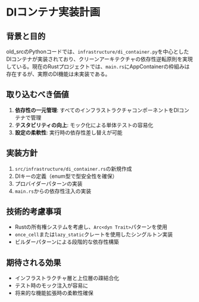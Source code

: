 # DIコンテナ実装計画

## 背景と目的
old_srcのPythonコードでは、`infrastructure/di_container.py`を中心としたDIコンテナが実装されており、クリーンアーキテクチャの依存性逆転原則を実現している。現在のRustプロジェクトでは、`main.rs`にAppContainerの枠組みは存在するが、実際のDI機能は未実装である。

## 取り込むべき価値
1. **依存性の一元管理**: すべてのインフラストラクチャコンポーネントをDIコンテナで管理
2. **テスタビリティの向上**: モック化による単体テストの容易化
3. **設定の柔軟性**: 実行時の依存性差し替えが可能

## 実装方針
1. `src/infrastructure/di_container.rs`の新規作成
2. DIキーの定義（enum型で型安全性を確保）
3. プロバイダーパターンの実装
4. `main.rs`からの依存性注入の実装

## 技術的考慮事項
- Rustの所有権システムを考慮し、`Arc<dyn Trait>`パターンを使用
- `once_cell`または`lazy_static`クレートを使用したシングルトン実装
- ビルダーパターンによる段階的な依存性構築

## 期待される効果
- インフラストラクチャ層と上位層の疎結合化
- テスト時のモック注入が容易に
- 将来的な機能拡張時の柔軟性確保